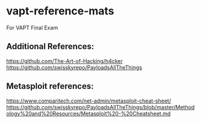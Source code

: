 # vapt-reference-mats
For VAPT Final Exam

## Additional References:

https://github.com/The-Art-of-Hacking/h4cker
https://github.com/swisskyrepo/PayloadsAllTheThings

## Metasploit references:

https://www.comparitech.com/net-admin/metasploit-cheat-sheet/
https://github.com/swisskyrepo/PayloadsAllTheThings/blob/master/Methodology%20and%20Resources/Metasploit%20-%20Cheatsheet.md
